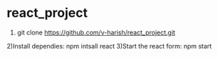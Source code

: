 # react_project

1) git clone https://github.com/v-harish/react_project.git


2)Install dependies: npm intsall react
3)Start the react form: npm start
